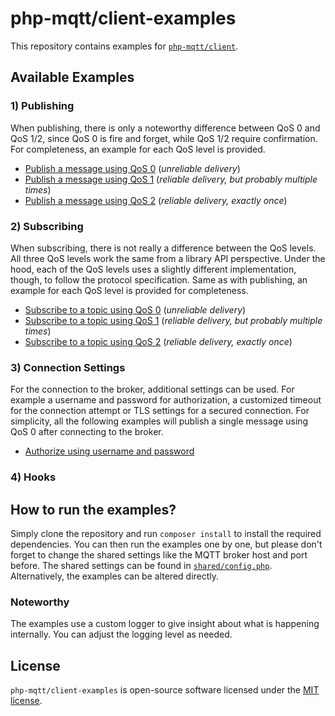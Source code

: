 # php-mqtt/client-examples

This repository contains examples for [`php-mqtt/client`](https://github.com/php-mqtt/client).

## Available Examples

### 1) Publishing

When publishing, there is only a noteworthy difference between QoS 0 and QoS 1/2, since QoS 0 is fire and forget,
while QoS 1/2 require confirmation. For completeness, an example for each QoS level is provided.

- [Publish a message using QoS 0](01_publishing/01_publish_with_qos_0.php) (_unreliable delivery_)
- [Publish a message using QoS 1](01_publishing/02_publish_with_qos_1.php) (_reliable delivery, but probably multiple times_)
- [Publish a message using QoS 2](01_publishing/03_publish_with_qos_2.php) (_reliable delivery, exactly once_)

### 2) Subscribing

When subscribing, there is not really a difference between the QoS levels. All three QoS levels work the same from a library API perspective.
Under the hood, each of the QoS levels uses a slightly different implementation, though, to follow the protocol specification.
Same as with publishing, an example for each QoS level is provided for completeness.

- [Subscribe to a topic using QoS 0](02_subscribing/01_subscribe_with_qos_0.php) (_unreliable delivery_)
- [Subscribe to a topic using QoS 1](02_subscribing/02_subscribe_with_qos_1.php) (_reliable delivery, but probably multiple times_)
- [Subscribe to a topic using QoS 2](02_subscribing/03_subscribe_with_qos_2.php) (_reliable delivery, exactly once_)

### 3) Connection Settings

For the connection to the broker, additional settings can be used. For example a username and password for authorization,
a customized timeout for the connection attempt or TLS settings for a secured connection.
For simplicity, all the following examples will publish a single message using QoS 0 after connecting to the broker.

- [Authorize using username and password](03_connection_settings/01_authorize_with_username_and_password.php)

### 4) Hooks

## How to run the examples?

Simply clone the repository and run `composer install` to install the required dependencies.
You can then run the examples one by one, but please don't forget to change the shared settings like the MQTT broker host and port before.
The shared settings can be found in [`shared/config.php`](shared/config.php). Alternatively, the examples can be altered directly.

### Noteworthy

The examples use a custom logger to give insight about what is happening internally. You can adjust the logging level as needed.

## License

`php-mqtt/client-examples` is open-source software licensed under the [MIT license](LICENSE.md).

